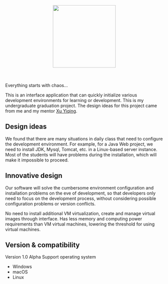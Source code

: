 <div align=center><img src="https://user-images.githubusercontent.com/44701892/141610989-d5d1e049-98f0-4e45-9fed-83f4f6208ea3.png" width="200" /></div>
<br/><br/>

Everything starts with chaos...

This is an interface application that can quickly initialize various development environments for learning or development. This is my undergraduate graduation project. The design ideas for this project came from me and my mentor [Xu Yiqing](https://github.com/yiqingxu). 

## Design ideas
We found that there are many situations in daily class that need to configure the development environment. For example, for a Java Web project, we need to install JDK, Mysql, Tomcat, etc. in a Linux-based server instance. Most of the students will have problems during the installation, which will make it impossible to proceed.

## Innovative design
Our software will solve the cumbersome environment configuration and installation problems on the eve of development, so that developers only need to focus on the development process, without considering possible configuration problems or version conflicts.

No need to install additional VM virtualization, create and manage virtual images through interface. Has less memory and computing power requirements than VM virtual machines, lowering the threshold for using virtual machines.

## Version & compatibility
Version 1.0 Alpha Support operating system
- Windows
- macOS
- Linux
